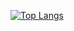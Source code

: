 [![Top Langs](https://github-readme-stats.vercel.app/api/top-langs/?username=factrick45&exclude_repo=factrick45.github.io)](https://github.com/anuraghazra/github-readme-stats)
<!--
**factrick45/factrick45** is a ✨ _special_ ✨ repository because its `README.md` (this file) appears on your GitHub profile.

Here are some ideas to get you started:

- 🔭 I’m currently working on ...
- 🌱 I’m currently learning ...
- 👯 I’m looking to collaborate on ...
- 🤔 I’m looking for help with ...
- 💬 Ask me about ...
- 📫 How to reach me: ...
- 😄 Pronouns: ...
- ⚡ Fun fact: ...
-->
